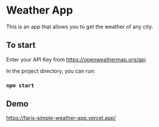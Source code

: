 # Weather App

This is an app that allows you to get the weather of any city.

## To start

Enter your API Key from https://openweathermap.org/api

In the project directory, you can run:

### `npm start`

## Demo
https://faris-simple-weather-app.vercel.app/

